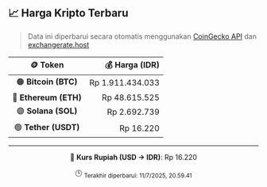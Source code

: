 

<!-- HARGA_KRIPTO -->
## 📈 Harga Kripto Terbaru

> Data ini diperbarui secara otomatis menggunakan [CoinGecko API](https://www.coingecko.com/) dan [exchangerate.host](https://exchangerate.host/)

<div align="center">

| 🪙 Token | 💰 Harga (IDR) |
|:------:|---------------:|
| 🟠 **Bitcoin (BTC)**   | Rp 1.911.434.033 |
| 🔵 **Ethereum (ETH)**  | Rp 48.615.525 |
| 🟣 **Solana (SOL)**    | Rp 2.692.739 |
| 🟢 **Tether (USDT)**   | Rp 16.220 |

---

💱 **Kurs Rupiah (USD → IDR)**: Rp 16.220

🕒 <sub>Terakhir diperbarui: 11/7/2025, 20.59.41</sub>

</div>
<!-- /HARGA_KRIPTO -->